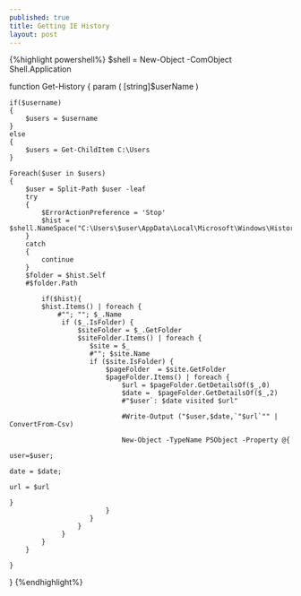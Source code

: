 ```yaml
---
published: true
title: Getting IE History
layout: post
---
```

{%highlight powershell%}
$shell = New-Object -ComObject Shell.Application 

function Get-History 
{
    param
    (
        [string]$userName
    )

    if($username)
    {
        $users = $username
    }
    else
    {
        $users = Get-ChildItem C:\Users
    }

    Foreach($user in $users)
    {
        $user = Split-Path $user -leaf
        try
        {
            $ErrorActionPreference = 'Stop'
            $hist = $shell.NameSpace("C:\Users\$user\AppData\Local\Microsoft\Windows\History") 
        }
        catch
        {
            continue
        }
        $folder = $hist.Self 
        #$folder.Path
        
            if($hist){
            $hist.Items() | foreach { 
                #""; ""; $_.Name 
                 if ($_.IsFolder) { 
                     $siteFolder = $_.GetFolder 
                     $siteFolder.Items() | foreach { 
                        $site = $_ 
                        #""; $site.Name 
                        if ($site.IsFolder) { 
                            $pageFolder  = $site.GetFolder 
                            $pageFolder.Items() | foreach { 
                                $url = $pageFolder.GetDetailsOf($_,0) 
                                $date =  $pageFolder.GetDetailsOf($_,2) 
                                #"$user`: $date visited $url"  

                                #Write-Output ("$user,$date,`"$url`"" | ConvertFrom-Csv)

                                New-Object -TypeName PSObject -Property @{
                                                                          user=$user;
                                                                          date = $date;
                                                                          url = $url
                                                                          }
                            } 
                        } 
                     } 
                 } 
            }
        }    
    
    }
}
{%endhighlight%}